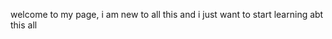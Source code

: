 <!DOCTYPE html>
<html>
  <head>
    <meta charset="utf-8">
    <meta name="viewport" content="width=device-width, initial-scale=1">
   </head>
   <body>
    <p font-face="american typewriter" font-color="red">welcome to my page, i am new to all this and i just want to start learning abt this all</p>
   </body>
  </html>
